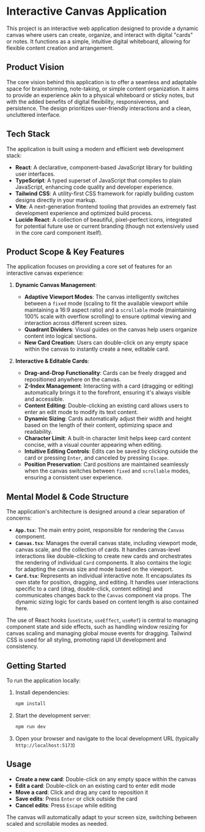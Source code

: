 # Interactive Canvas Application

This project is an interactive web application designed to provide a dynamic canvas where users can create, organize, and interact with digital "cards" or notes. It functions as a simple, intuitive digital whiteboard, allowing for flexible content creation and arrangement.

## Product Vision

The core vision behind this application is to offer a seamless and adaptable space for brainstorming, note-taking, or simple content organization. It aims to provide an experience akin to a physical whiteboard or sticky notes, but with the added benefits of digital flexibility, responsiveness, and persistence. The design prioritizes user-friendly interactions and a clean, uncluttered interface.

## Tech Stack

The application is built using a modern and efficient web development stack:

*   **React**: A declarative, component-based JavaScript library for building user interfaces.
*   **TypeScript**: A typed superset of JavaScript that compiles to plain JavaScript, enhancing code quality and developer experience.
*   **Tailwind CSS**: A utility-first CSS framework for rapidly building custom designs directly in your markup.
*   **Vite**: A next-generation frontend tooling that provides an extremely fast development experience and optimized build process.
*   **Lucide React**: A collection of beautiful, pixel-perfect icons, integrated for potential future use or current branding (though not extensively used in the core card component itself).

## Product Scope & Key Features

The application focuses on providing a core set of features for an interactive canvas experience:

1.  **Dynamic Canvas Management**:
    *   **Adaptive Viewport Modes**: The canvas intelligently switches between a `fixed` mode (scaling to fit the available viewport while maintaining a 16:9 aspect ratio) and a `scrollable` mode (maintaining 100% scale with overflow scrolling) to ensure optimal viewing and interaction across different screen sizes.
    *   **Quadrant Dividers**: Visual guides on the canvas help users organize content into logical sections.
    *   **New Card Creation**: Users can double-click on any empty space within the canvas to instantly create a new, editable card.

2.  **Interactive & Editable Cards**:
    *   **Drag-and-Drop Functionality**: Cards can be freely dragged and repositioned anywhere on the canvas.
    *   **Z-Index Management**: Interacting with a card (dragging or editing) automatically brings it to the forefront, ensuring it's always visible and accessible.
    *   **Content Editing**: Double-clicking an existing card allows users to enter an edit mode to modify its text content.
    *   **Dynamic Sizing**: Cards automatically adjust their width and height based on the length of their content, optimizing space and readability.
    *   **Character Limit**: A built-in character limit helps keep card content concise, with a visual counter appearing when editing.
    *   **Intuitive Editing Controls**: Edits can be saved by clicking outside the card or pressing `Enter`, and canceled by pressing `Escape`.
    *   **Position Preservation**: Card positions are maintained seamlessly when the canvas switches between `fixed` and `scrollable` modes, ensuring a consistent user experience.

## Mental Model & Code Structure

The application's architecture is designed around a clear separation of concerns:

*   **`App.tsx`**: The main entry point, responsible for rendering the `Canvas` component.
*   **`Canvas.tsx`**: Manages the overall canvas state, including viewport mode, canvas scale, and the collection of cards. It handles canvas-level interactions like double-clicking to create new cards and orchestrates the rendering of individual `Card` components. It also contains the logic for adapting the canvas size and mode based on the viewport.
*   **`Card.tsx`**: Represents an individual interactive note. It encapsulates its own state for position, dragging, and editing. It handles user interactions specific to a card (drag, double-click, content editing) and communicates changes back to the `Canvas` component via props. The dynamic sizing logic for cards based on content length is also contained here.

The use of React hooks (`useState`, `useEffect`, `useRef`) is central to managing component state and side effects, such as handling window resizing for canvas scaling and managing global mouse events for dragging. Tailwind CSS is used for all styling, promoting rapid UI development and consistency.

## Getting Started

To run the application locally:

1. Install dependencies:
   ```bash
   npm install
   ```

2. Start the development server:
   ```bash
   npm run dev
   ```

3. Open your browser and navigate to the local development URL (typically `http://localhost:5173`)

## Usage

- **Create a new card**: Double-click on any empty space within the canvas
- **Edit a card**: Double-click on an existing card to enter edit mode
- **Move a card**: Click and drag any card to reposition it
- **Save edits**: Press `Enter` or click outside the card
- **Cancel edits**: Press `Escape` while editing

The canvas will automatically adapt to your screen size, switching between scaled and scrollable modes as needed.